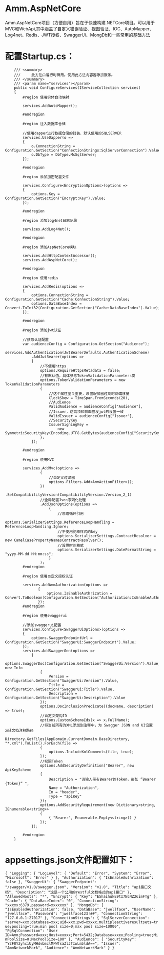 # Amm.AspNetCore
Amm.AspNetCore项目（方便自用）旨在于快速构建.NETCore项目。可以用于MVC和WebApi,其中涵盖了自定义错误验证、视图验证、IOC、AutoMapper、Log4net、Redis、JWT授权、SwaggerUi、MongDb和一些常用的基础方法

# 配置Startup.cs：

        /// <summary>
        ///     此方法由运行时调用。使用此方法向容器添加服务。
        /// </summary>
        /// <param name="services"></param>
        public void ConfigureServices(IServiceCollection services)
        {
            #region 使用实体自动映射

            services.AddAutoMapper();

            #endregion

            #region 注入数据库仓储

            //使用dapper进行数据仓储的封装，默认使用的SQLSERVER
            services.UseDapper(o =>
            {
                o.ConnectionString = Configuration.GetSection("ConnectionStrings:SqlServerConnection").Value;
                o.DbType = DbType.MsSqlServer;
            });

            #endregion

            #region 添加加密配置文件

            services.Configure<EncryptionOptions>(options =>
            {
                options.Key = Configuration.GetSection("Encrypt:Key").Value;
            });

            #endregion

            #region 添加log4net日志记录

            services.AddLog4Net();

            #endregion

            #region 添加AspNetCore模块

            services.AddHttpContextAccessor();
            services.AddAspNetCore();

            #endregion

            #region 使用redis

            services.AddRedis(options =>
            {
                options.ConnectionString = Configuration.GetSection("Cache:ConnectionString").Value;
                options.DataBaseIndex = Convert.ToInt32(Configuration.GetSection("Cache:DataBaseIndex").Value);
            });

            #endregion 

            #region 添加jwt认证

            //获取认证配置
            var audienceConfig = Configuration.GetSection("Audience");
            services.AddAuthentication(JwtBearerDefaults.AuthenticationScheme)
                .AddJwtBearer(options =>
                {
                    //不使用https
                    options.RequireHttpsMetadata = false;
                    //有默认值，具体参考TokenValidationParameters类
                    options.TokenValidationParameters = new TokenValidationParameters
                    {
                        //这个属性至关重要，设置服务器过期时间偏移量
                        ClockSkew = TimeSpan.FromSeconds(20),
                        //Audience
                        ValidAudience = audienceConfig["Audience"],
                        //Issuer，这两项和前面签发jwt的设置一致
                        ValidIssuer = audienceConfig["Issuer"],
                        //SecurityKey
                        IssuerSigningKey =
                            new SymmetricSecurityKey(Encoding.UTF8.GetBytes(audienceConfig["SecurityKey"]))
                    };
                });

            #endregion

            #region 使用MVC

            services.AddMvc(options =>
                    {
                        //自定义过滤器
                        options.Filters.Add<AmmActionFilter>();
                    })
                    .SetCompatibilityVersion(CompatibilityVersion.Version_2_1)
                    //全局配置Json序列化处理
                    .AddJsonOptions(options =>
                        {
                            //忽略循环引用
                            options.SerializerSettings.ReferenceLoopHandling = ReferenceLoopHandling.Ignore;
                            //不使用驼峰样式的key
                            options.SerializerSettings.ContractResolver = new CamelCasePropertyNamesContractResolver();
                            //设置时间格式
                            options.SerializerSettings.DateFormatString = "yyyy-MM-dd HH:mm:ss";
                        }
                    );
            #endregion

            #region 使用自定义授权认证

            services.AddAmmAuthorization(options =>
                   {
                       options.IsEnableAuthrization = Convert.ToBoolean(Configuration.GetSection("Authorization:IsEnableAuthrization").Value);
                   });
            #endregion

            #region 使用swaggerui

            //添加swaggerui配置
            services.Configure<SwaggerUiOptions>(options =>
            {
                options.SwaggerEndpointUrl = Configuration.GetSection("SwaggerUi:SwaggerEndpoint").Value;
            });
            services.AddSwaggerGen(options =>
                {
                    options.SwaggerDoc(Configuration.GetSection("SwaggerUi:Version").Value, new Info
                    {
                        Version = Configuration.GetSection("SwaggerUi:Version").Value,
                        Title = Configuration.GetSection("SwaggerUi:Title").Value,
                        Description = Configuration.GetSection("SwaggerUi:Description").Value
                    });
                    options.DocInclusionPredicate((docName, description) => true);
                    //自定义架构ID
                    options.CustomSchemaIds(x => x.FullName);
                    //将当前所有的XML添加到注释中，为 Swagger JSON and UI设置xml文档注释路径
                    Directory.GetFiles(AppDomain.CurrentDomain.BaseDirectory, "*.xml").ToList().ForEach(file =>
                    {
                        options.IncludeXmlComments(file, true);
                    });
                    //权限Token
                    options.AddSecurityDefinition("Bearer", new ApiKeyScheme
                    {
                        Description = "请输入带有Bearer的Token，形如 “Bearer {Token}” ",
                        Name = "Authorization",
                        In = "header",
                        Type = "apiKey"
                    });
                    options.AddSecurityRequirement(new Dictionary<string, IEnumerable<string>>
                    {
                        { "Bearer", Enumerable.Empty<string>() }
                    });
                });

            #endregion
        }
        
# appsettings.json文件配置如下：
  `{
  "Logging": {
    "LogLevel": {
      "Default": "Error",
      "System": "Error",
      "Microsoft": "Error"
    }
  },
  "Authorization": {
    "IsEnableAuthrization": false
  },
  "SwaggerUi": {
    "SwaggerEndpoint": "/swagger/v1.0/swagger.json",
    "Version": "v1.0",
    "Title": "api接口文档",
    "Description": "这是一个公用的restful文档格式的api接口"
  },
  "AllowedHosts": "*",
  "Encrypt": {
    "Key": "EShaihukE9tI7NcNZ26imFTg"
  },
  "Cache": {
    "DataBaseIndex": "0",
    "ConnectionString": "xxxxx:6379,password=xxxxxxx"
  },
  "MongoDb": {
    "IsEnabledAuthorization": false,
    "DataBase": "jwellface",
    "UserName": "jwellface",
    "Password": "jwellface123!##",
    "ConnectionString": "127.0.0.1:27017"
  },
  "ConnectionStrings": {
    "SqlServerConnection": "server=xxx;database=xxx;uid=xxx;pwd=xxxxx;multipleactiveresultsets=true;pooling=true;min pool size=0;max pool size=10000",
    "PgSqlConnection": "User ID=Amm;Password=xxx;Host=xxxxx;Port=5432;Database=xxxx;Pooling=true;MinPoolSize=0;MaxPoolSize=100"
  },
  "Audience": {
    "SecurityKey": "Y2F0Y2yhciUyMHdvbmclMFWfsaZlJTIwLm5ldA==",
    "Issuer": "AmmNetworkMark",
    "Audience": "AmmNetworkMark"
  }
}`
